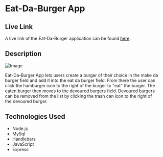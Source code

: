# Eat-Da-Burger App

## Live Link

A live link of the Eat-Da-Burger application can be found [here](https://limitless-garden-08601.herokuapp.com).

## Description

![Image](public/assets/image/burger.png)

Eat-Da-Burger App lets users create a burger of their choice in the make da burger field and add it into the eat da burger field.  From there the user can click the hamburger icon to the right of the burger to "eat" the burger.  The eaten burger then moves to the devoured burgers field.  Devoured burgers can be removed from the list by clicking the trash can icon to the right of the devoured burger.

## Technologies Used

- Node.js
- MySql
- Handlebars
- JavaScript
- Express